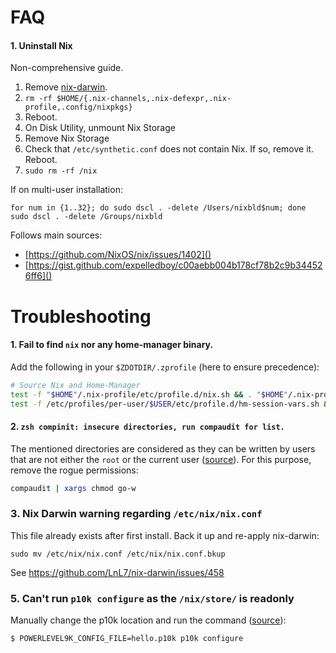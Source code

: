 # FAQ

#### 1. Uninstall Nix

Non-comprehensive guide. 

1. Remove [nix-darwin](https://github.com/LnL7/nix-darwin#uninstalling).
2. `rm -rf $HOME/{.nix-channels,.nix-defexpr,.nix-profile,.config/nixpkgs}`
3. Reboot.
4. On Disk Utility, unmount Nix Storage
5. Remove Nix Storage
6. Check that `/etc/synthetic.conf` does not contain Nix. If so, remove it. Reboot.
7. `sudo rm -rf /nix`

If on multi-user installation:
```
for num in {1..32}; do sudo dscl . -delete /Users/nixbld$num; done
sudo dscl . -delete /Groups/nixbld
```

Follows main sources:
- [https://github.com/NixOS/nix/issues/1402]()
- [https://gist.github.com/expelledboy/c00aebb004b178cf78b2c9b344526ff6]()

# Troubleshooting

#### 1. Fail to find `nix` nor any home-manager binary.

Add the following in your `$ZDOTDIR/.zprofile` (here to ensure precedence):
```sh
# Source Nix and Home-Manager
test -f "$HOME"/.nix-profile/etc/profile.d/nix.sh && . "$HOME"/.nix-profile/etc/profile.d/nix.sh
test -f /etc/profiles/per-user/$USER/etc/profile.d/hm-session-vars.sh && . /etc/profiles/per-user/$USER/etc/profile.d/hm-session-vars.sh
```

#### 2. `zsh compinit: insecure directories, run compaudit for list.`

The mentioned directories are considered as they can be written by users that are not either the `root` or the current user ([source](http://zsh.sourceforge.net/Doc/Release/Completion-System.html##Use-of-compinit)). For this purpose, remove the rogue permissions:
```sh
compaudit | xargs chmod go-w
```

### 3. Nix Darwin warning regarding `/etc/nix/nix.conf`

This file already exists after first install. Back it up and re-apply nix-darwin:
```shell
sudo mv /etc/nix/nix.conf /etc/nix/nix.conf.bkup
```

See https://github.com/LnL7/nix-darwin/issues/458

### 5. Can't run `p10k configure` as the `/nix/store/` is readonly

Manually change the p10k location and run the command ([source](https://github.com/romkatv/powerlevel10k/issues/967)):
```shell
$ POWERLEVEL9K_CONFIG_FILE=hello.p10k p10k configure
```
